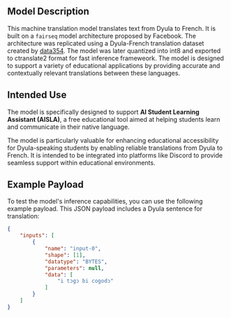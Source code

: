 ## Model Description

This machine translation model translates text from Dyula to French. It is built on a `fairseq` model architecture proposed by Facebook. The architecture was replicated using a Dyula-French translation dataset created by [data354](https://data354.com/en/). The model was later quantized into int8 and exported to ctranslate2 format for fast inference frameweork. The model is designed to support a variety of educational applications by providing accurate and contextually relevant translations between these languages.

## Intended Use

The model is specifically designed to support **AI Student Learning Assistant (AISLA)**, a free educational tool aimed at helping students learn and communicate in their native language.

The model is particularly valuable for enhancing educational accessibility for Dyula-speaking students by enabling reliable translations from Dyula to French. It is intended to be integrated into platforms like Discord to provide seamless support within educational environments.

## Example Payload

To test the model's inference capabilities, you can use the following example payload. This JSON payload includes a Dyula sentence for translation:

```json
{
    "inputs": [
        {
            "name": "input-0",
            "shape": [1],
            "datatype": "BYTES",
            "parameters": null,
            "data": [
                "i tɔgɔ bi cogodɔ"
            ]
        }
    ]
}
